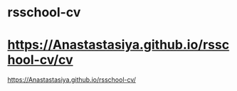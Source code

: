 # rsschool-cv
# https://Anastastasiya.github.io/rsschool-cv/cv
https://Anastastasiya.github.io/rsschool-cv/

